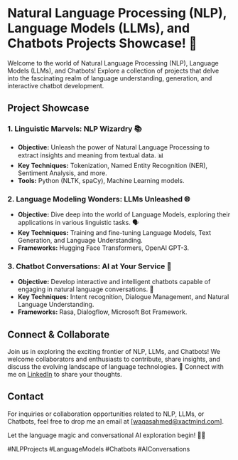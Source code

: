 # Natural Language Processing (NLP), Language Models (LLMs), and Chatbots Projects Showcase! 🤖

Welcome to the world of Natural Language Processing (NLP), Language Models (LLMs), and Chatbots! Explore a collection of projects that delve into the fascinating realm of language understanding, generation, and interactive chatbot development.

## Project Showcase

### 1. **Linguistic Marvels: NLP Wizardry 📚**
   - **Objective:** Unleash the power of Natural Language Processing to extract insights and meaning from textual data. 📊
   - **Key Techniques:** Tokenization, Named Entity Recognition (NER), Sentiment Analysis, and more.
   - **Tools:** Python (NLTK, spaCy), Machine Learning models.

### 2. **Language Modeling Wonders: LLMs Unleashed 🌐**
   - **Objective:** Dive deep into the world of Language Models, exploring their applications in various linguistic tasks. 🗣️
   - **Key Techniques:** Training and fine-tuning Language Models, Text Generation, and Language Understanding.
   - **Frameworks:** Hugging Face Transformers, OpenAI GPT-3.

### 3. **Chatbot Conversations: AI at Your Service 💬**
   - **Objective:** Develop interactive and intelligent chatbots capable of engaging in natural language conversations. 🤖
   - **Key Techniques:** Intent recognition, Dialogue Management, and Natural Language Understanding.
   - **Frameworks:** Rasa, Dialogflow, Microsoft Bot Framework.

## Connect & Collaborate

Join us in exploring the exciting frontier of NLP, LLMs, and Chatbots! We welcome collaborators and enthusiasts to contribute, share insights, and discuss the evolving landscape of language technologies. 🤝 Connect with me on [LinkedIn](https://www.linkedin.com/in/waqas-ahmed006/) to share your thoughts.

## Contact

For inquiries or collaboration opportunities related to NLP, LLMs, or Chatbots, feel free to drop me an email at [waqasahmed@xactmind.com].

Let the language magic and conversational AI exploration begin! 📜✨

#NLPProjects #LanguageModels #Chatbots #AIConversations
